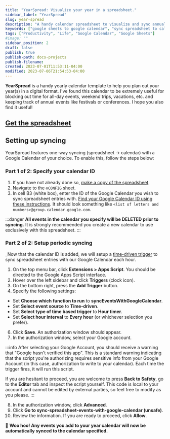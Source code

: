 ```yaml
---
title: "YearSpread: Visualize your year in a spreadsheet."
sidebar_label: "YearSpread" 
slug: year-spread 
description: "A handy calendar spreadsheet to visualize and sync annual events, trips, and more to a specified Google Calendar."
keywords: ["google sheets to google calendar", "sync spreadsheet to calendar", "year view google calendar", "yearly planning spreadsheet", "annual planning spreadsheet", "google sheets calendar sync", "spreadsheet integration with calendar", "google calendar synchronization", "yearly view in google calendar", "planning in spreadsheets"]
tags: ["Productivity", "Life", "Google Calendar", "Google Sheets"]
#image: ""
sidebar_position: 2
draft: false
publish: true
publish-path: docs-projects
publish-filename: 
created: 2023-07-01T11:53:11-04:00
modified: 2023-07-06T21:54:53-04:00
---
```


**YearSpread** is a handy yearly calendar template to help you plan out your year(s) in a digital format. I've found this calendar to be extremely useful for blocking out time for all-day events, weekend trips, vacations, etc. and keeping track of annual events like festivals or conferences. I hope you also find it useful!

## [Get the spreadsheet](https://docs.google.com/spreadsheets/d/1UezLLrUs2CTYpgBbuxlh0Mds6k-ykcy1hNU9sLdnbeQ/edit?usp=sharing)

## Setting up syncing
YearSpread features one-way syncing (spreadsheet → calendar) with a Google Calendar of your choice. To enable this, follow the steps below:

### Part 1 of 2: Specify your calendar ID
1. If you have not already done so, [make a copy of the spreadsheet](https://support.google.com/docs/answer/49114?hl=en&co=GENIE.Platform%3DDesktop#zippy=%2Cmake-a-copy-of-a-file).
2. Navigate to the `⚙️CONFIG` sheet.
3. In cell B3 (white box), enter the ID of the Google Calendar you wish to sync spreadsheet entries with. [Find your Google Calendar ID using these instructions](https://it.umn.edu/services-technologies/how-tos/google-calendar-find-your-google#:~:text=Finding%20Your%20Google%20Calendar%20ID&text=Click%20on%20the%20three%20vertical,will%20find%20your%20Calendar%20ID.). It should look something like `<list of letters and numbers>@group.calendar.google.com`.

:::danger
**All events in the calendar you specify will be DELETED prior to syncing.** It is strongly recommended you create a new calendar to use exclusively with this spreadsheet.
:::

### Part 2 of 2: Setup periodic syncing
_Now that the calendar ID is added, we will setup a [time-driven trigger](https://developers.google.com/apps-script/guides/triggers/installable#time-driven_triggers) to sync spreadsheet entries with our Google Calendar each hour.

1. On the top menu bar, click **Extensions > Apps Script**. You should be directed to the Google Apps Script interface.
2. Hover over the left sidebar and click **Triggers** (clock icon).
3. On the bottom right, press the **Add Trigger** button.
4. Specify the following settings:
  - Set **Choose which function to run** to **syncEventsWithGoogleCalendar**.
  - Set **Select event source** to **Time-driven**.
  - Set **Select type of time based trigger** to **Hour timer**.
  - Set **Select hour interval** to **Every hour** (or whichever selection you prefer).
6. Click **Save**. An authorization window should appear.
7. In the authorization window, select your Google account.

:::info
After selecting your Google Account, you should receive a warning that "Google hasn't verified this app". This is a standard warning indicating that the script you're authorizing requires sensitive info from your Google Account (in this case, authorization to write to your calendar). Each time the trigger fires, it will run this script.

If you are hesitant to proceed, you are welcome to press **Back to Safety**, go to the **Editor** tab and inspect the script yourself. This code is local to your account and cannot be edited by external parties, so feel free to modify as you please.
:::

8. In the authorization window, click **Advanced**.
9. Click **Go to sync-spreadsheet-events-with-google-calendar (unsafe)**.
10. Review the information. If you are ready to proceed, click **Allow**.

🎉 **Woo hoo! Any events you add to your year calendar will now be automatically synced to the calendar specified.**
